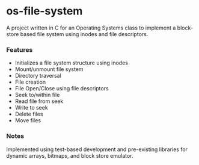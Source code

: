 # os-file-system

A project written in C for an Operating Systems class to implement a block-store based file system using inodes and file descriptors.  

### Features
* Initializes a file system structure using inodes
* Mount/unmount file system
* Directory traversal
* File creation
* File Open/Close using file descriptors
* Seek to/within file
* Read file from seek
* Write to seek
* Delete files
* Move files

### Notes
Implemented using test-based development and pre-existing libraries for dynamic arrays, bitmaps, and block store emulator.  
